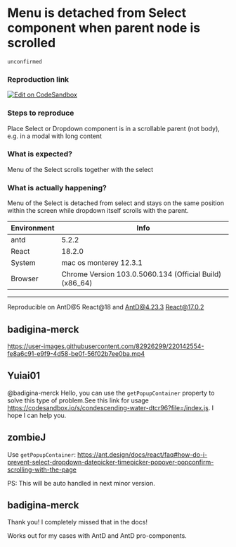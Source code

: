 # Menu is detached from Select component when parent node is scrolled

`unconfirmed`

### Reproduction link

[![Edit on CodeSandbox](https://codesandbox.io/static/img/play-codesandbox.svg)](https://codesandbox.io/s/antd-select-menu-is-detached-on-parent-scroll-8fpl9c?file=/index.tsx)

### Steps to reproduce

Place Select or Dropdown component is in a scrollable parent (not body), e.g. in a modal with long content

### What is expected?

Menu of the Select scrolls together with the select

### What is actually happening?

Menu of the Select is detached from select and stays on the same position within the screen while dropdown itself scrolls with the parent.

| Environment | Info                                                    |
| ----------- | ------------------------------------------------------- |
| antd        | 5.2.2                                                   |
| React       | 18.2.0                                                  |
| System      | mac os monterey 12.3.1                                  |
| Browser     | Chrome Version 103.0.5060.134 (Official Build) (x86_64) |

---

Reproducible on AntD@5 React@18 and AntD@4.23.3 React@17.0.2

<!-- generated by ant-design-issue-helper. DO NOT REMOVE -->

## badigina-merck

https://user-images.githubusercontent.com/82926299/220142554-fe8a6c91-e9f9-4d58-be0f-56f02b7ee0ba.mp4

## Yuiai01

@badigina-merck Hello, you can use the `getPopupContainer` property to solve this type of problem.See this link for usage https://codesandbox.io/s/condescending-water-dtcr96?file=/index.js. I hope I can help you.

## zombieJ

Use `getPopupContainer`: https://ant.design/docs/react/faq#how-do-i-prevent-select-dropdown-datepicker-timepicker-popover-popconfirm-scrolling-with-the-page

PS: This will be auto handled in next minor version.

## badigina-merck

Thank you! I completely missed that in the docs!

Works out for my cases with AntD and AntD pro-components.
